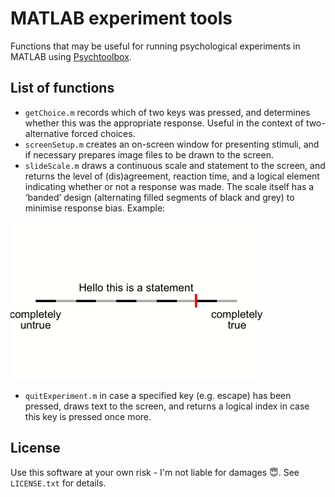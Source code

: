# MATLAB experiment tools
Functions that may be useful for running psychological experiments in MATLAB using [Psychtoolbox](http://psychtoolbox.org).

## List of functions
* `getChoice.m` records which of two keys was pressed, and determines whether this was the appropriate response. Useful in the context of two-alternative forced choices.
* `screenSetup.m` creates an on-screen window for presenting stimuli, and if necessary prepares image files to be drawn to the screen.
* `slideScale.m` draws a continuous scale and statement to the screen, and returns the level of (dis)agreement, reaction time, and a logical element indicating whether or not a response was made. The scale itself has a ‘banded’ design (alternating filled segments of black and grey) to minimise response bias. Example:

![slideScale](https://github.com/frankhezemans/matlab_experiment_tools/blob/master/for_README/slideScale.gif)
* `quitExperiment.m` in case a specified key (e.g. escape) has been pressed, draws text to the screen, and returns a logical index in case this key is pressed once more.

## License
Use this software at your own risk - I'm not liable for damages :innocent:. See `LICENSE.txt` for details.
